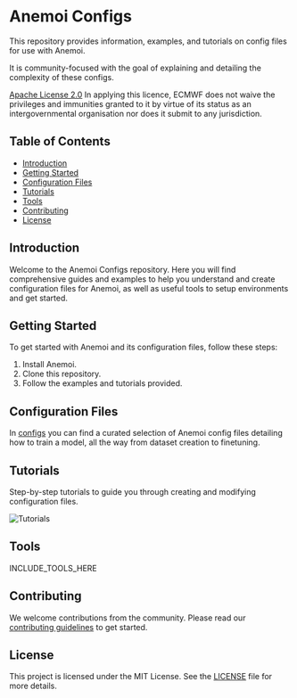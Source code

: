 # Anemoi Configs

This repository provides information, examples, and tutorials on config files for use with Anemoi.

It is community-focused with the goal of explaining and detailing the complexity of these configs.

[Apache License 2.0](LICENSE) In applying this licence, ECMWF does not waive the privileges and immunities granted to it by virtue of its status as an intergovernmental organisation nor does it submit to any jurisdiction.

## Table of Contents

- [Introduction](#introduction)
- [Getting Started](#getting-started)
- [Configuration Files](#configuration-files)
- [Tutorials](#tutorials)
- [Tools](#tools)
- [Contributing](#contributing)
- [License](#license)

## Introduction

Welcome to the Anemoi Configs repository.
Here you will find comprehensive guides and examples to help you understand and create configuration files for Anemoi, as well as useful tools to setup environments and get started.

## Getting Started

To get started with Anemoi and its configuration files, follow these steps:

1. Install Anemoi.
2. Clone this repository.
3. Follow the examples and tutorials provided.

## Configuration Files

In [configs](/configs) you can find a curated selection of Anemoi config files detailing
how to train a model, all the way from dataset creation to finetuning.

## Tutorials

Step-by-step tutorials to guide you through creating and modifying configuration files.

![Tutorials](tutorials/)

## Tools

INCLUDE_TOOLS_HERE

## Contributing

We welcome contributions from the community. Please read our [contributing guidelines](CONTRIBUTING.md) to get started.

## License

This project is licensed under the MIT License. See the [LICENSE](LICENSE) file for more details.
